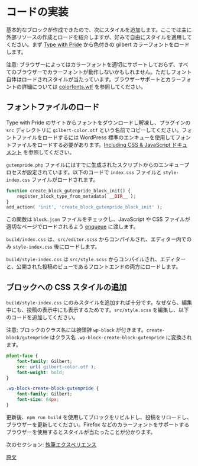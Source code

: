 <!-- 
# Code Implementation
 -->
# コードの実装
<!-- 
The basic block is in place, the next step is to add styles to the block. Feel free to style and adjust for your own preference, the main lesson is showing how to create and load external resources. For this example we're going to load the colorized gilbert font from [Type with Pride](https://www.typewithpride.com/).

Note: The color may not work with all browsers until they support the proper color font properly, but the font itself still loads and styles. See [colorfonts.wtf](https://www.colorfonts.wtf/) for browser support and details on color fonts.
 -->
基本的なブロックが作成できたので、次にスタイルを追加します。ここでは主に外部リソースの作成とロードを紹介しますが、好みで自由にスタイルを適用してください。まず [Type with Pride](https://www.typewithpride.com/) から色付きの gilbert カラーフォントをロードします。

注意: ブラウザーによってはカラーフォントを適切にサポートしておらず、すべてのブラウザーでカラーフォントが動作しないかもしれません。ただしフォント自体はロードされスタイルが当たっています。ブラウザーサポートとカラーフォントの詳細については [colorfonts.wtf](https://www.colorfonts.wtf/) を参照してください。

<!-- 
## Load Font File
 -->
## フォントファイルのロード

<!-- 
Download and extract the font from the Type with Pride site, and copy it in the `src` directory of your plugin naming it `gilbert-color.otf`. To load the font file, we need to add CSS using standard WordPress enqueue, [see Including CSS & JavaScript documentation](https://developer.wordpress.org/themes/basics/including-css-javascript/).

In the `gutenpride.php` file, the enqueue process is already setup from the generated script, so `index.css` and `style-index.css` files are loaded using:
 -->
Type with Pride のサイトからフォントをダウンロードし解凍し、プラグインの `src` ディレクトリに `gilbert-color.otf` という名前でコピーしてください。フォントファイルをロードするには WordPress 標準のエンキューを使用してフォントファイルをロードする必要があります。[Including CSS & JavaScript ドキュメント](https://developer.wordpress.org/themes/basics/including-css-javascript/) を参照してください。

`gutenpride.php` ファイルにはすでに生成されたスクリプトからのエンキュープロセスが設定されています。以下のコードで `index.css` ファイルと `style-index.css` ファイルがロードされます。


```php
function create_block_gutenpride_block_init() {
	register_block_type_from_metadata( __DIR__ );
}
add_action( 'init', 'create_block_gutenpride_block_init' );
```

<!-- 
This function checks the `block.json` file for js and css files, and will pass them on to [enqueue](https://developer.wordpress.org/themes/basics/including-css-javascript/) these files, so they are loaded on the appropriate pages.
 -->
この関数は `block.json` ファイルをチェックし、JavaScript や CSS ファイルが適切なページでロードされるよう [enqueue](https://developer.wordpress.org/themes/basics/including-css-javascript/) に渡します。

<!-- 
The `build/index.css` is compiled from `src/editor.scss` and loads only within the editor, and after the `style-index.css`.
 -->
`build/index.css` は、`src/editor.scss` からコンパイルされ、エディター内でのみ `style-index.css` 後にロードします。

<!-- 
The `build/style-index.css` is compiled from `src/style.scss` and loads in both the editor and front-end — published post view.
 -->
`build/style-index.css` は `src/style.scss` からコンパイルされ、エディターと、公開された投稿のビューであるフロントエンドの両方にロードします。

<!-- 
## Add CSS Style for Block
 -->
## ブロックへの CSS スタイルの追加

<!-- 
We only need to add the style to `build/style-index.css` since it will show while editing and viewing the post. Edit the `src/style.scss` to add the following.

Note: the block classname is prefixed with `wp-block`. The `create-block/gutenpride` is converted to the classname `.wp-block-create-block-gutenpride`.
 -->
`build/style-index.css` にのみスタイルを追加すれば十分です。なぜなら、編集中にも、投稿の表示中にも表示するためです。`src/style.scss` を編集し、以下のコードを追加してください。

注意: ブロックのクラス名には接頭辞 `wp-block` が付きます。`create-block/gutenpride` はクラス名 `.wp-block-create-block-gutenpride` に変換されます。

```scss
@font-face {
	font-family: Gilbert;
	src: url( gilbert-color.otf );
	font-weight: bold;
}

.wp-block-create-block-gutenpride {
	font-family: Gilbert;
	font-size: 64px;
}
```

<!-- 
After updating, rebuild the block using `npm run build` then reload the post and refresh the browser. If you are using a browser that supports color fonts (Firefox) then you will see it styled.
 -->
更新後、`npm run build` を使用してブロックをリビルドし、投稿をリロードし、ブラウザーを更新してください。Firefox などのカラーフォントをサポートするブラウザーを使用するとスタイルが当たったことが分かります。

<!-- 
Next Section: [Authoring Experience](/docs/getting-started/tutorials/create-block/author-experience.md)
 -->
次のセクション: [執筆エクスペリエンス](https://ja.wordpress.org/team/handbook/block-editor/handbook/tutorials/create-block/author-experience/)

[原文](https://github.com/WordPress/gutenberg/blob/trunk/docs/getting-started/tutorials/create-block/block-code.md)
